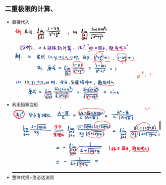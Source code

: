 ## 二重极限的计算、
- 直接代入![输入图片说明](/imgs/2024-05-01/v6IkMeZbpn0azu9p.png)
- 利用恒等变形![输入图片说明](/imgs/2024-05-01/zfpEkg68O0v8o8fX.png)
- 整体代换+洛必达法则
<!--stackedit_data:
eyJoaXN0b3J5IjpbLTEyMTYwMjY0MzgsMjI5Nzc1OTM1XX0=
-->